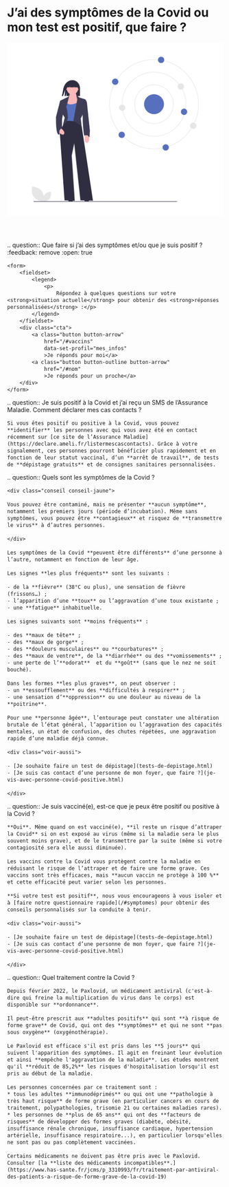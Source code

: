 # J’ai des symptômes de la Covid ou mon test est positif, que faire ?

<img src="illustrations/symptomesactuels.svg">

<header></header>

<div itemscope itemtype="https://schema.org/FAQPage">

.. question:: Que faire si j’ai des symptômes et/ou que je suis positif ?
    :feedback: remove
    :open: true

    <form>
        <fieldset>
            <legend>
                <p>
                    Répondez à quelques questions sur votre <strong>situation actuelle</strong> pour obtenir des <strong>réponses personnalisées</strong> :</p>
            </legend>
        </fieldset>
        <div class="cta">
            <a class="button button-arrow"
                href="/#vaccins"
                data-set-profil="mes_infos"
                >Je réponds pour moi</a>
            <a class="button button-outline button-arrow"
                href="/#nom"
                >Je réponds pour un proche</a>
        </div>
    </form>


.. question:: Je suis positif à la Covid et j’ai reçu un SMS de l’Assurance Maladie. Comment déclarer mes cas contacts ?

    Si vous êtes positif ou positive à la Covid, vous pouvez **identifier** les personnes avec qui vous avez été en contact récemment sur [ce site de l’Assurance Maladie](https://declare.ameli.fr/listermescascontacts). Grâce à votre signalement, ces personnes pourront bénéficier plus rapidement et en fonction de leur statut vaccinal, d’un **arrêt de travail**, de tests de **dépistage gratuits** et de consignes sanitaires personnalisées.


.. question:: Quels sont les symptômes de la Covid ?

    <div class="conseil conseil-jaune">

    Vous pouvez être contaminé, mais ne présenter **aucun symptôme**, notamment les premiers jours (période d’incubation). Même sans symptômes, vous pouvez être **contagieux** et risquez de **transmettre le virus** à d’autres personnes.

    </div>

    Les symptômes de la Covid **peuvent être différents** d’une personne à l’autre, notamment en fonction de leur âge.

    Les signes **les plus fréquents** sont les suivants :

    - de la **fièvre** (38°C ou plus), une sensation de fièvre (frissons…) ;
    - l’apparition d’une **toux** ou l’aggravation d’une toux existante ;
    - une **fatigue** inhabituelle.

    Les signes suivants sont **moins fréquents** :

    - des **maux de tête** ;
    - des **maux de gorge** ;
    - des **douleurs musculaires** ou **courbatures** ;
    - des **maux de ventre**, de la **diarrhée** ou des **vomissements** ;
    - une perte de l’**odorat**  et du **goût** (sans que le nez ne soit bouché).

    Dans les formes **les plus graves**, on peut observer :
    - un **essoufflement** ou des **difficultés à respirer** ;
    - une sensation d’**oppression** ou une douleur au niveau de la **poitrine**.

    Pour une **personne âgée**, l’entourage peut constater une altération brutale de l’état général, l’apparition ou l’aggravation des capacités mentales, un état de confusion, des chutes répétées, une aggravation rapide d’une maladie déjà connue.

    <div class="voir-aussi">

    - [Je souhaite faire un test de dépistage](tests-de-depistage.html)
    - [Je suis cas contact d’une personne de mon foyer, que faire ?](je-vis-avec-personne-covid-positive.html)

    </div>

.. question:: Je suis vacciné(e), est-ce que je peux être positif ou positive à la Covid ?

    **Oui**. Même quand on est vacciné(e), **il reste un risque d’attraper la Covid** si on est exposé au virus (même si la maladie sera le plus souvent moins grave), et de le transmettre par la suite (même si votre contagiosité sera elle aussi diminuée).

    Les vaccins contre la Covid vous protègent contre la maladie en réduisant le risque de l’attraper et de faire une forme grave. Ces vaccins sont très efficaces, mais **aucun vaccin ne protège à 100 %** et cette efficacité peut varier selon les personnes.

    **Si votre test est positif**, nous vous encourageons à vous isoler et à [faire notre questionnaire rapide](/#symptomes) pour obtenir des conseils personnalisés sur la conduite à tenir.

    <div class="voir-aussi">

    - [Je souhaite faire un test de dépistage](tests-de-depistage.html)
    - [Je suis cas contact d’une personne de mon foyer, que faire ?](je-vis-avec-personne-covid-positive.html)

    </div>
    
.. question:: Quel traitement contre la Covid ?
    
    Depuis février 2022, le Paxlovid, un médicament antiviral (c'est-à-dire qui freine la multiplication du virus dans le corps) est disponible sur **ordonnance**. 

    Il peut-être prescrit aux **adultes positifs** qui sont **à risque de forme grave** de Covid, qui ont des **symptômes** et qui ne sont **pas sous oxygène** (oxygénothérapie).

    Le Paxlovid est efficace s'il est pris dans les **5 jours** qui suivent l'apparition des symptômes. Il agit en freinant leur évolution et ainsi **empêche l'aggravation de la maladie**. Les études montrent qu'il **réduit de 85,2%** les risques d'hospitalisation lorsqu'il est pris au début de la maladie.

    Les personnes concernées par ce traitement sont :
    * tous les adultes **immunodéprimés** ou qui ont une **pathologie à très haut risque** de forme grave (en particulier cancers en cours de traitement, polypathologies, trisomie 21 ou certaines maladies rares).
    * les personnes de **plus de 65 ans** qui ont des **facteurs de risques** de développer des formes graves (diabète, obésité, insuffisance rénale chronique, insuffisance cardiaque, hypertension artérielle, insuffisance respiratoire...), en particulier lorsqu'elles ne sont pas ou pas complètement vaccinées.
    
    Certains médicaments ne doivent pas être pris avec le Paxlovid. Consulter [la **liste des médicaments incompatibles**.](https://www.has-sante.fr/jcms/p_3310993/fr/traitement-par-antiviral-des-patients-a-risque-de-forme-grave-de-la-covid-19)

</div>



